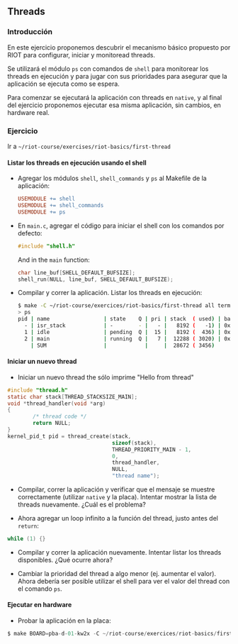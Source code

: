 ## Threads

### Introducción

En este ejercicio proponemos descubrir el mecanismo básico propuesto por RIOT
para configurar, iniciar y monitoread threads.

Se utilizará el módulo `ps` con comandos de `shell` para monitorear los threads
en ejecución y para jugar con sus prioridades para asegurar que la aplicación
se ejecuta como se espera.

Para comenzar se ejecutará la aplicación con threads en `native`, y al final del
ejercicio proponemos ejecutar esa misma aplicación, sin cambios, en hardware
real.

### Ejercicio

Ir a `~/riot-course/exercises/riot-basics/first-thread`

#### Listar los threads en ejecución usando el shell

- Agregar los módulos `shell`, `shell_commands` y `ps` al Makefile de la
  aplicación:
  ```mk
  USEMODULE += shell
  USEMODULE += shell_commands
  USEMODULE += ps
  ```

- En `main.c`, agregar el código para iniciar el shell con los comandos por
  defecto:
  ```c
  #include "shell.h"
  ```
  And in the `main` function:
  ```c
  char line_buf[SHELL_DEFAULT_BUFSIZE];
  shell_run(NULL, line_buf, SHELL_DEFAULT_BUFSIZE);
  ```

- Compilar y correr la aplicación. Listar los threads en ejecución:
  ```sh
  $ make -C ~/riot-course/exercices/riot-basics/first-thread all term
  > ps
  pid | name                 | state    Q | pri | stack  ( used) | base addr  | current     
    - | isr_stack            | -        - |   - |   8192 (   -1) | 0x56617380 | 0x56617380
    1 | idle                 | pending  Q |  15 |   8192 (  436) | 0x566150a0 | 0x56616f00 
    2 | main                 | running  Q |   7 |  12288 ( 3020) | 0x566120a0 | 0x56614f00 
      | SUM                  |            |     |  28672 ( 3456)
  ```

#### Iniciar un nuevo thread

- Iniciar un nuevo thread the sólo imprime "Hello from thread"
```c
#include "thread.h"
static char stack[THREAD_STACKSIZE_MAIN];
void *thread_handler(void *arg)
{
        /* thread code */
        return NULL;
}
kernel_pid_t pid = thread_create(stack,
                                 sizeof(stack),
                                 THREAD_PRIORITY_MAIN - 1,
                                 0,
                                 thread_handler,
                                 NULL,
                                 "thread name");
```

- Compilar, correr la aplicación y verificar que el mensaje se muestre
  correctamente (utilizar `native` y la placa).
  Intentar mostrar la lista de threads nuevamente. ¿Cuál es el problema?

- Ahora agregar un loop infinito a la función del thread, justo antes del 
  `return`:
```c
while (1) {}
```

- Compilar y correr la aplicación nuevamente. Intentar listar los threads
  disponibles. ¿Qué ocurre ahora?

- Cambiar la prioridad del thread a algo menor (ej. aumentar el valor). Ahora
  debería ser posible utilizar el shell para ver el valor del thread con el
  comando `ps`.

#### Ejecutar en hardware

- Probar la aplicación en la placa:
```c
$ make BOARD=pba-d-01-kw2x -C ~/riot-course/exercices/riot-basics/first-thread flash term
```
